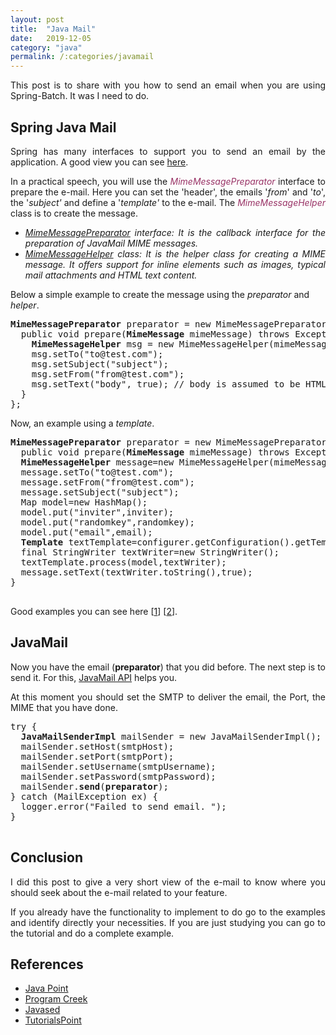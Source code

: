 ```yaml
---
layout: post
title:  "Java Mail"
date:   2019-12-05
category: "java"
permalink: /:categories/javamail
---
```


<p style="text-align: justify;">This post is to share with you how to send an email when you are using Spring-Batch. It was I need to do.</p>

<h2>Spring Java Mail</h2>
<p style="text-align: justify;">Spring has many interfaces to support you to send an email by the application. A good view you can see <a href="https://www.javatpoint.com/spring-java-mail-tutorial">here</a>.</p>
<p style="text-align: justify;">In a practical speech, you will use the <em><span style="color: #993366;">MimeMessagePreparator</span> </em>interface to prepare the e-mail. Here you can set the 'header', the emails '<em>from</em>' and '<em>to</em>', the '<em>subject'</em> and define a '<em>template'</em> to the e-mail. The <em><span style="color: #993366;">MimeMessageHelper</span> </em>class is to create the message.</p>

<ul>
	<li style="text-align: justify;"><em><a href="https://www.javatpoint.com/spring-java-mail-tutorial">MimeMessagePreparator</a> interface: It is the callback interface for the preparation of JavaMail MIME messages.</em></li>
	<li style="text-align: justify;"><em><a href="https://www.javatpoint.com/spring-java-mail-tutorial">MimeMessageHelper</a> class: It is the helper class for creating a MIME message. It offers support for inline elements such as images, typical mail attachments and HTML text content.</em></li>
</ul>
Below a simple example to create the message using the <em>preparator</em> and <em>helper</em>.
<pre><strong>MimeMessagePreparator</strong> preparator = new MimeMessagePreparator() {
  public void prepare(<strong>MimeMessage</strong> mimeMessage) throws Exception {
    <strong>MimeMessageHelper</strong> msg = new MimeMessageHelper(mimeMessage);
    msg.setTo("to@test.com");
    msg.setSubject("subject");
    msg.setFrom("from@test.com");
    msg.setText("body", true); // body is assumed to be HTML
  }
};
</pre>
Now, an example using a <em>template</em>.
<pre><strong>MimeMessagePreparator</strong> preparator = new MimeMessagePreparator(){
  public void prepare(<strong>MimeMessage</strong> mimeMessage) throws Exception {
  <strong>MimeMessageHelper</strong> message=new MimeMessageHelper(mimeMessage);
  message.setTo("to@test.com");
  message.setFrom("from@test.com");
  message.setSubject("subject");
  Map<String,Object> model=new HashMap<String,Object>();
  model.put("inviter",inviter);
  model.put("randomkey",randomkey);
  model.put("email",email);
  <strong>Template</strong> textTemplate=configurer.getConfiguration().getTemplate(template);
  final StringWriter textWriter=new StringWriter();
  textTemplate.process(model,textWriter);
  message.setText(textWriter.toString(),true);
}

</pre>
Good examples you can see here [<a href="https://www.programcreek.com/java-api-examples/index.php?api=org.springframework.mail.javamail.MimeMessagePreparator">1</a>] [<a href="http://www.javased.com/index.php?api=org.springframework.mail.javamail.MimeMessagePreparator">2</a>].
<h2>JavaMail</h2>
<p style="text-align: justify;">Now you have the email (<strong>preparator</strong>) that you did before. The next step is to send it. For this, <a href="https://www.tutorialspoint.com/javamail_api/javamail_api_overview.htm">JavaMail API</a> helps you.</p>
<p style="text-align: justify;">At this moment you should set the SMTP to deliver the email, the Port, the MIME that you have done.</p>

<pre>try {
  <strong>JavaMailSenderImpl</strong> mailSender = new JavaMailSenderImpl();
  mailSender.setHost(smtpHost);
  mailSender.setPort(smtpPort);
  mailSender.setUsername(smtpUsername);
  mailSender.setPassword(smtpPassword);
  mailSender.<strong>send</strong>(<strong>preparator</strong>);
} catch (MailException ex) {
  logger.error("Failed to send email. ");
}

</pre>
<h2>Conclusion</h2>
<p style="text-align: justify;">I did this post to give a very short view of the e-mail to know where you should seek about the e-mail related to your feature.</p>
<p style="text-align: justify;">If you already have the functionality to implement to do go to the examples and identify directly your necessities. If you are just studying you can go to the tutorial and do a complete example.</p>

<h2>References</h2>
<ul>
	<li><a href="https://www.javatpoint.com/spring-java-mail-tutorial">Java Point</a></li>
	<li><a href="https://www.programcreek.com/java-api-examples/index.php?api=org.springframework.mail.javamail.MimeMessagePreparator">Program Creek</a></li>
	<li><a href="http://www.javased.com/index.php?api=org.springframework.mail.javamail.MimeMessagePreparator">Javased</a></li>
	<li><a href="https://www.tutorialspoint.com/javamail_api/index.htm">TutorialsPoint</a></li>
</ul>

